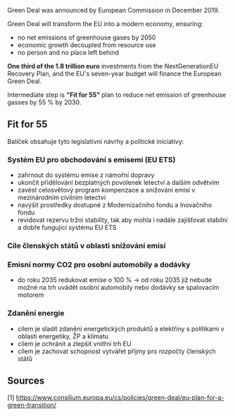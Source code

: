 Green Deal was announced by European Commission in December 2019.

Green Deal will transform the EU into a modern economy, ensuring:
- no net emissions of greenhouse gases by 2050
- economic growth decoupled from resource use
- no person and no place left behind

**One third of the 1.8 trillion euro** investments from the NextGenerationEU Recovery Plan, and the EU's seven-year budget will finance the European Green Deal.

Intermediate step is **"Fit for 55"** plan to reduce net emission of greenhouse gasses by 55 % by 2030.

## Fit for 55
Balíček obsahuje tyto legislativní návrhy a politické iniciativy:
### Systém EU pro obchodování s emisemi (EU ETS)
- zahrnout do systému emise z námořní dopravy
- ukončit přidělování bezplatných povolenek letectví a dalším odvětvím
- zavést celosvětový program kompenzace a snižování emisí v mezinárodním civilním letectví
- navýšit prostředky dostupné z Modernizačního fondu a Inovačního fondu
- revidovat rezervu tržní stability, tak aby mohla i nadále zajišťovat stabilní a dobře fungující systému EU ETS

### Cíle členských států v oblasti snižování emisí

### Emisní normy CO2 pro osobní automobily a dodávky

- do roku 2035 redukovat emise o 100 % -> od roku 2035 již nebude možné na trh uvádět osobní automobily nebo dodávky se spalovacím motorem

### Zdanění energie

- cílem je sladit zdanění energetických produktů a elektřiny s politikami v oblasti energetiky, ŽP a klimatu
- cílem je ochránit a zlepšit vnitřní trh EU
- cílem je zachovat schopnost vytvářet příjmy pro rozpočty členských států

## Sources
[1] https://www.consilium.europa.eu/cs/policies/green-deal/eu-plan-for-a-green-transition/